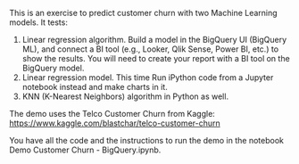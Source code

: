 

This is an exercise to predict customer churn with two Machine Learning models. It tests:

1.	Linear regression algorithm. Build a model in the BigQuery UI (BigQuery ML), and connect a BI tool (e.g., Looker, Qlik Sense, Power BI, etc.) to show the results.
    You will need to create your report with a BI tool on the BigQuery model.
2.	Linear regression model. This time Run iPython code from a Jupyter notebook instead and make charts in it.
3.	KNN (K-Nearest Neighbors) algorithm in Python as well.

The demo uses the Telco Customer Churn from Kaggle:
https://www.kaggle.com/blastchar/telco-customer-churn

You have all the code and the instructions to run the demo in the notebook Demo Customer Churn - BigQuery.ipynb.

